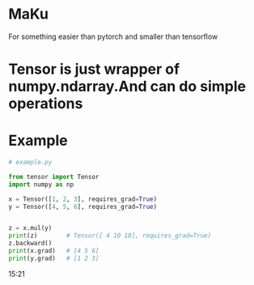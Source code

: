 # MaKu

For something easier than pytorch and smaller than tensorflow

# Tensor is just wrapper of numpy.ndarray.And can do simple operations

# Example 
```py
# example.py

from tensor import Tensor
import numpy as np

x = Tensor([1, 2, 3], requires_grad=True)
y = Tensor([4, 5, 6], requires_grad=True)


z = x.mul(y)  
print(z)        # Tensor([ 4 10 18], requires_grad=True)
z.backward()
print(x.grad)   # [4 5 6]
print(y.grad)   # [1 2 3]

```
15:21